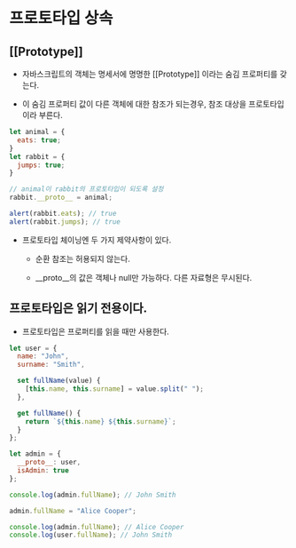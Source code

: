 # 프로토타입 상속

## [[Prototype]]

- 자바스크립트의 객체는 명세서에 명명한 [[Prototype]] 이라는 숨김 프로퍼티를 갖는다.

- 이 숨김 프로퍼티 값이 다른 객체에 대한 참조가 되는경우, 참조 대상을 프로토타입이라 부른다.

~~~ javascript
let animal = {
  eats: true;
}
let rabbit = {
  jumps: true;
}

// animal이 rabbit의 프로토타입이 되도록 설정
rabbit.__proto__ = animal;

alert(rabbit.eats); // true
alert(rabbit.jumps); // true
~~~

- 프로토타입 체이닝엔 두 가지 제약사항이 있다.

  - 순환 참조는 허용되지 않는다.

  - __proto__의 값은 객체나 null만 가능하다. 다른 자료형은 무시된다.

## 프로토타입은 읽기 전용이다.

- 프로토타입은 프로퍼티를 읽을 때만 사용한다.

~~~ javascript
let user = {
  name: "John",
  surname: "Smith",

  set fullName(value) {
    [this.name, this.surname] = value.split(" ");
  },

  get fullName() {
    return `${this.name} ${this.surname}`;
  }
};

let admin = {
  __proto__: user,
  isAdmin: true
};

console.log(admin.fullName); // John Smith

admin.fullName = "Alice Cooper";

console.log(admin.fullName); // Alice Cooper
console.log(user.fullName); // John Smith
~~~


